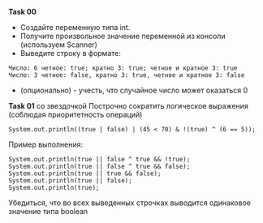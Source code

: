 **Task 00**
- Создайте переменную типа int. 
- Получите произвольное значение переменной из консоли (используем Scanner)
- Выведите строку в формате:
```
Число: 6 четное: true; кратно 3: true; четное и кратное 3: true
Число: 3 четное: false, кратно 3: true, четное и кратное 3: false
```

* (опционально) - учесть, что случайное число может оказаться 0

**Task 01** со звездочкой
Построчно сократить логическое выражения (соблюдая приоритетность операций)
```
System.out.println((true | false) | (45 < 70) & !(true) ^ (6 == 5));
```

Пример выполнения:
```
System.out.println(true || false ^ true && !true);
System.out.println(true || false ^ true && false);
System.out.println(true || true && false);
System.out.println(true || false);
System.out.println(true);
```

Убедиться, что во всех выведенных строчках выводится одинаковое значение типа boolean

